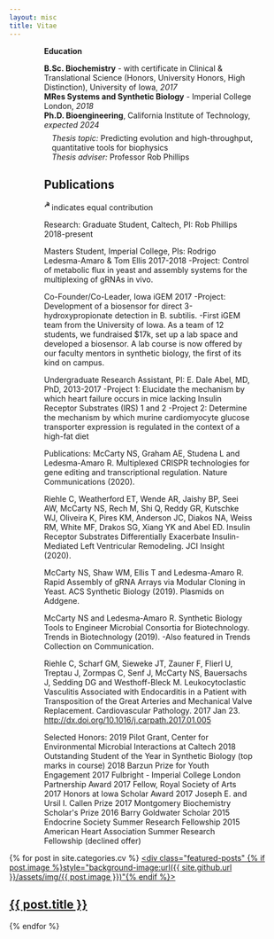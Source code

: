 ```yaml
---
layout: misc
title: Vitae
---
```


<div style="width: 75%; margin: auto">

**Education**

**B.Sc. Biochemistry** - with certificate in Clinical & Translational Science (Honors, University Honors, High Distinction), University of Iowa, *2017*<br/>
**MRes Systems and Synthetic Biology** - Imperial College London, *2018*<br/>
**Ph.D. Bioengineering**, California Institute of Technology, *expected 2024* 
<div style="padding-left: 1em; margin-top:-0.5em;">
<i>Thesis topic:</i> Predicting evolution and high-throughput, quantitative tools for biophysics 
<br/>
<i>Thesis adviser:</i> Professor Rob Phillips
</div>


## Publications
<sup>**☭** </sup> indicates equal contribution


Research:
Graduate Student, Caltech, PI: Rob Phillips 2018-present

Masters Student, Imperial College, PIs: Rodrigo Ledesma-Amaro & Tom Ellis 2017-2018
-Project: Control of metabolic flux in yeast and assembly systems for the multiplexing of gRNAs in vivo.

Co-Founder/Co-Leader, Iowa iGEM 2017
-Project: Development of a biosensor for direct 3-hydroxypropionate detection in B. subtilis. 
-First iGEM team from the University of Iowa. As a team of 12 students, we fundraised $17k, set up a lab space and developed a biosensor.  A lab course is now offered by our faculty mentors in synthetic biology, the first of its kind on campus.

Undergraduate Research Assistant, PI: E. Dale Abel, MD, PhD, 2013-2017
-Project 1: Elucidate the mechanism by which heart failure occurs in mice lacking Insulin Receptor Substrates (IRS) 1 and 2
-Project 2: Determine the mechanism by which murine cardiomyocyte glucose transporter expression is regulated in the context of a high-fat diet

Publications:
McCarty NS, Graham AE, Studena L and Ledesma-Amaro R. Multiplexed CRISPR technologies for gene editing and transcriptional regulation. Nature Communications (2020).

Riehle C, Weatherford ET, Wende AR, Jaishy BP, Seei AW, McCarty NS, Rech M, Shi Q, Reddy GR, Kutschke WJ, Oliveira K, Pires KM, Anderson JC, Diakos NA, Weiss RM, White MF, Drakos SG, Xiang YK and Abel ED. Insulin Receptor Substrates Differentially Exacerbate Insulin-Mediated Left Ventricular Remodeling. JCI Insight (2020).

McCarty NS, Shaw WM, Ellis T and Ledesma-Amaro R. Rapid Assembly of gRNA Arrays via Modular Cloning in Yeast. ACS Synthetic Biology (2019). Plasmids on Addgene.

McCarty NS and Ledesma-Amaro R. Synthetic Biology Tools to Engineer Microbial Consortia for Biotechnology. Trends in Biotechnology (2019).
         -Also featured in Trends Collection on Communication.

Riehle C, Scharf GM, Sieweke JT, Zauner F, Flierl U, Treptau J, Zormpas C, Senf J, McCarty NS, Bauersachs J, Sedding DG and Westhoff-Bleck M. Leukocytoclastic Vasculitis Associated with Endocarditis in a Patient with Transposition of the Great Arteries and Mechanical Valve Replacement. Cardiovascular Pathology. 2017 Jan 23. http://dx.doi.org/10.1016/j.carpath.2017.01.005

Selected Honors:
2019 Pilot Grant, Center for Environmental Microbial Interactions at Caltech
2018 Outstanding Student of the Year in Synthetic Biology (top marks in course)
2018 Barzun Prize for Youth Engagement
2017 Fulbright - Imperial College London Partnership Award
2017 Fellow, Royal Society of Arts
2017 Honors at Iowa Scholar Award
2017 Joseph E. and Ursil I. Callen Prize
2017 Montgomery Biochemistry Scholar's Prize
2016 Barry Goldwater Scholar
2015 Endocrine Society Summer Research Fellowship
2015 American Heart Association Summer Research Fellowship (declined offer)
</div>

{% for post in site.categories.cv %}
  <a href="{{ site.github.url }}{{ post.url }}">
    <div class="featured-posts" {% if post.image %}style="background-image:url({{ site.github.url }}/assets/img/{{ post.image }})"{% endif %}>
      <h2><span>{{ post.title }}</span></h2>
    </div>
  </a>
{% endfor %}


